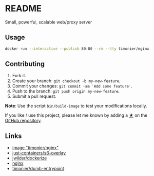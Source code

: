# README

Small, powerful, scalable web/proxy server

## Usage

```sh
docker run --interactive --publish 80:80 --rm --tty timonier/nginx
```

## Contributing

1. Fork it.
2. Create your branch: `git checkout -b my-new-feature`.
3. Commit your changes: `git commit -am 'Add some feature'`.
4. Push to the branch: `git push origin my-new-feature`.
5. Submit a pull request.

__Note__: Use the script `bin/build-image` to test your modifications locally.

If you like / use this project, please let me known by adding a [★](https://help.github.com/articles/about-stars/) on the [GitHub repository](https://github.com/timonier/nginx).

## Links

* [image "timonier/nginx"](https://hub.docker.com/r/timonier/nginx/)
* [just-containers/s6-overlay](https://github.com/just-containers/s6-overlay)
* [jwilder/dockerize](https://github.com/jwilder/dockerize)
* [nginx](https://nginx.org/)
* [timonier/dumb-entrypoint](https://github.com/timonier/dumb-entrypoint)
